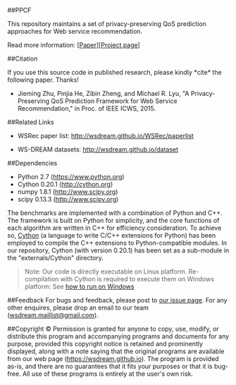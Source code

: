 ##PPCF

This repository maintains a set of privacy-preserving QoS prediction approaches for Web service recommendation.

Read more information: [[Paper](http://jiemingzhu.github.io/pub/jmzhu_icws2015.pdf)][[Project page](http://wsdream.github.io/PPCF)]


##Citation

If you use this source code in published research, please kindly \*cite* the following paper. Thanks!

- Jieming Zhu, Pinjia He, Zibin Zheng, and Michael R. Lyu, "A Privacy-Preserving QoS Prediction Framework for Web Service Recommendation," in Proc. of IEEE ICWS, 2015.


##Related Links
- WSRec paper list: http://wsdream.github.io/WSRec/paperlist

- WS-DREAM datasets: http://wsdream.github.io/dataset


##Dependencies
- Python 2.7 (https://www.python.org)
- Cython 0.20.1 (http://cython.org)
- numpy 1.8.1 (http://www.scipy.org)
- scipy 0.13.3 (http://www.scipy.org)

The benchmarks are implemented with a combination of Python and C++. The framework is built on Python for simplicity, and the core functions of each algorithm are written in C++ for efficiency consideration. To achieve so, [Cython](http://cython.org/ "Cython's Web page") (a language to write C/C++ extensions for Python) has been employed to compile the C++ extensions to Python-compatible modules. In our repository, Cython (with version 0.20.1) has been set as a sub-module in the "externals/Cython" directory.

>Note: Our code is directly executable on Linux platform. Re-compilation with Cython is required to execute them on Windows platform: See [how to run on Windows](https://github.com/wsdream/WSRec#usage) 


##Feedback
For bugs and feedback, please post to [our issue page](https://github.com/wsdream/PPCF/issues). For any other enquires, please drop an email to our team (wsdream.maillist@gmail.com).


##Copyright &copy;
Permission is granted for anyone to copy, use, modify, or distribute this program and accompanying programs and documents for any purpose, provided this copyright notice is retained and prominently displayed, along with a note saying that the original programs are available from our web page (https://wsdream.github.io). The program is provided as-is, and there are no guarantees that it fits your purposes or that it is bug-free. All use of these programs is entirely at the user's own risk.

